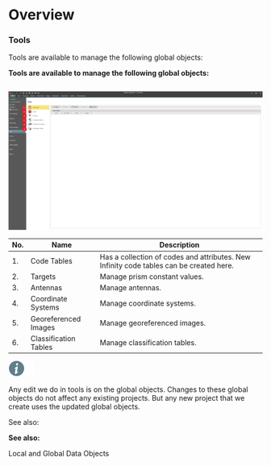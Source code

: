 # Overview

### Tools

Tools are available to manage the following global objects:

**Tools are available to manage the following global objects:**

|  |  |
| --- | --- |

![Image](graphics/01100509.jpg)

| No. | Name | Description |
| --- | --- | --- |
| 1. | Code Tables | Has a collection of codes and attributes. New Infinity code tables can be created here. |
| 2. | Targets | Manage prism constant values. |
| 3. | Antennas | Manage antennas. |
| 4. | Coordinate Systems | Manage coordinate systems. |
| 5. | Georeferenced Images | Manage georeferenced images. |
| 6. | Classification Tables | Manage classification tables. |

![Image](./data/icons/note.gif)

Any edit we do in tools is on the global objects. Changes to these global objects do not affect any existing projects. But any new project that we create uses the updated global objects.

See also:

**See also:**

Local and Global Data Objects

